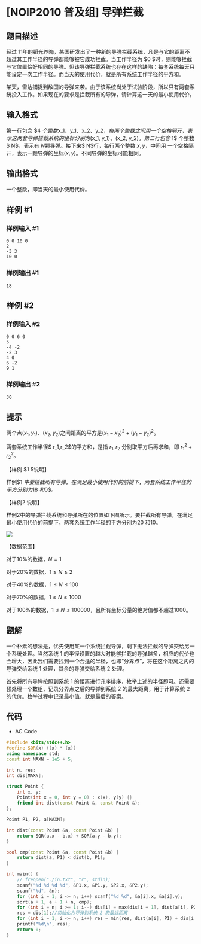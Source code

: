 # [NOIP2010 普及组] 导弹拦截

## 题目描述

经过 $11$年的韬光养晦，某国研发出了一种新的导弹拦截系统，凡是与它的距离不超过其工作半径的导弹都能够被它成功拦截。当工作半径为 $0 $时，则能够拦截与它位置恰好相同的导弹。但该导弹拦截系统也存在这样的缺陷：每套系统每天只能设定一次工作半径。而当天的使用代价，就是所有系统工作半径的平方和。

某天，雷达捕捉到敌国的导弹来袭。由于该系统尚处于试验阶段，所以只有两套系统投入工作。如果现在的要求是拦截所有的导弹，请计算这一天的最小使用代价。

## 输入格式

第一行包含 $4 $个整数$x_1$、$y_1$、$x_2$、$y_2$，每两个整数之间用一个空格隔开，表示这两套导弹拦截系统的坐标分别为$(x_1, y_1)$、$(x_2, y_2)$。   第二行包含$ 1$ 个整数$ N$，表示有 $N$颗导弹。接下来$ N$行，每行两个整数 $x,y$，中间用 一个空格隔开，表示一颗导弹的坐标$(x, y)$。不同导弹的坐标可能相同。

## 输出格式

一个整数，即当天的最小使用代价。

## 样例 #1

### 样例输入 #1

```
0 0 10 0
2
-3 3
10 0
```

### 样例输出 #1

```
18
```

## 样例 #2

### 样例输入 #2

```
0 0 6 0
5
-4 -2
-2 3
4 0
6 -2
9 1
```

### 样例输出 #2

```
30
```

## 提示

两个点$(x_1, y_1)$、$(x_2, y_2)$之间距离的平方是$(x_1-x_2)^2+(y_1-y_2)^2$。

两套系统工作半径$ r_1,r_2$的平方和，是指 $r_1,r_2$ 分别取平方后再求和，即 $r_1^2+r_2^2$。

【样例 $1 $说明】

样例$1 $中要拦截所有导弹，在满足最小使用代价的前提下，两套系统工作半径的平方分别为$18 $和$0$。

【样例$2$ 说明】

样例$2$中的导弹拦截系统和导弹所在的位置如下图所示。要拦截所有导弹，在满足最小使用代价的前提下，两套系统工作半径的平方分别为$20$ 和$10$。

![](https://cdn.luogu.com.cn/upload/pic/97.png)

【数据范围】

对于$10\%$的数据，$N = 1$

对于$20\%$的数据，$1 ≤ N ≤ 2$

对于$40\%$的数据，$1 ≤ N ≤ 100$

对于$70\%$的数据，$1 ≤ N ≤ 1000$

对于$100\%$的数据，$1 ≤ N ≤ 100000$，且所有坐标分量的绝对值都不超过$1000$。

## 题解

一个朴素的想法是，优先使用某一个系统拦截导弹，剩下无法拦截的导弹交给另一个系统处理。当然系统 1 的半径设置的越大时能够拦截的导弹越多，相应的代价也会增大，因此我们需要找到一个合适的半径，也即“分界点”，将在这个距离之内的导弹交给系统 1 处理，其余的导弹交给系统 2 处理。

首先将所有导弹按照到系统 1 的距离进行升序排序，枚举上述的半径即可。还需要预处理一个数组，记录分界点之后的导弹到系统 2 的最大距离，用于计算系统 2 的代价。枚举过程中记录最小值，就是最后的答案。

## 代码

- AC Code

```c++
#include <bits/stdc++.h>
#define SQR(x) ((x) * (x))
using namespace std;
const int MAXN = 1e5 + 5;

int n, res;
int dis[MAXN];

struct Point {
    int x, y;
    Point(int x = 0, int y = 0) : x(x), y(y) {}
    friend int dist(const Point &, const Point &);
};

Point P1, P2, a[MAXN];

int dist(const Point &a, const Point &b) {
    return SQR(a.x - b.x) + SQR(a.y - b.y);
}

bool cmp(const Point &a, const Point &b) {
    return dist(a, P1) < dist(b, P1);
}

int main() {
    // freopen("./in.txt", "r", stdin);
    scanf("%d %d %d %d", &P1.x, &P1.y, &P2.x, &P2.y);
    scanf("%d", &n);
    for (int i = 1; i <= n; i++) scanf("%d %d", &a[i].x, &a[i].y);
    sort(a + 1, a + 1 + n, cmp);
    for (int i = n; i >= 1; i--) dis[i] = max(dis[i + 1], dist(a[i], P2));
    res = dis[1];//初始化为导弹到系统 2 的最远距离
    for (int i = 1; i <= n; i++) res = min(res, dist(a[i], P1) + dis[i + 1]);
    printf("%d\n", res);
    return 0;
}
```
